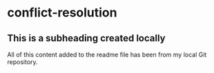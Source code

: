 # conflict-resolution

## This is a subheading created locally

All of this content added to the readme file has been from my local Git repository.

